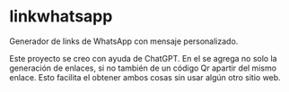 # linkwhatsapp

Generador de links de WhatsApp con mensaje personalizado.

Este proyecto se creo con ayuda de ChatGPT. En el se agrega no solo la generación de enlaces, si no también de un código Qr
apartir del mismo enlace. Esto facilita el obtener ambos cosas sin usar algún otro sitio web.
